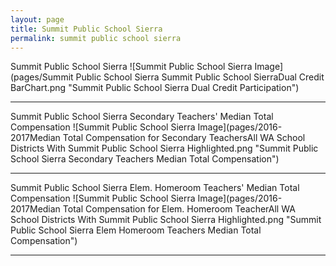 ```yaml
---
layout: page
title: Summit Public School Sierra
permalink: summit public school sierra
---
```



Summit Public School Sierra
![Summit Public School Sierra Image](pages/Summit Public School Sierra Summit Public School SierraDual Credit BarChart.png "Summit Public School Sierra Dual Credit Participation")

___

Summit Public School Sierra Secondary Teachers' Median Total Compensation
![Summit Public School Sierra Image](pages/2016-2017Median Total Compensation for Secondary TeachersAll WA School Districts With Summit Public School Sierra Highlighted.png "Summit Public School Sierra Secondary Teachers Median Total Compensation")

___

Summit Public School Sierra Elem. Homeroom Teachers' Median Total Compensation
![Summit Public School Sierra Image](pages/2016-2017Median Total Compensation for Elem. Homeroom TeacherAll WA School Districts With Summit Public School Sierra Highlighted.png "Summit Public School Sierra Elem Homeroom Teachers Median Total Compensation")

___


